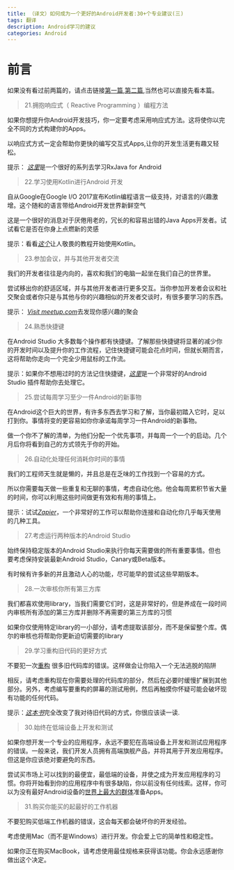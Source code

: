 ```yaml
---
title: （译文）如何成为一个更好的Android开发者:30+个专业建议(三)
tags: 翻译
description: Android学习的建议
categories: Android
---
```

# 前言
如果没有看过前两篇的，请点击链接[第一篇](http://www.jianshu.com/p/2e6c7270a413),[第二篇](http://www.jianshu.com/p/fbbf30c06d17),当然也可以直接先看本篇。
>21.拥抱响应式（ Reactive Programming ）编程方法

如果你想提升你Android开发技巧，你一定要考虑采用响应式方法。这将使你以完全不同的方式构建你的Apps。

以响应式方式一定会帮助你更快的编写交互式Apps,让你的开发生活更有趣又轻松。

提示： [*这里*](http://blog.danlew.net/2014/09/15/grokking-rxjava-part-1/)是一个很好的系列去学习RxJava for Android

>22.学习使用Kotlin进行Android 开发

自从Google在Google I/O 2017宣布Kotlin编程语言一级支持，对语言的兴趣激增。这个随和的语言带给Android开发世界新鲜空气

这是一个很好的消息对于厌倦用老的，冗长的和容易出错的Java Apps开发者。试试看它是否在你身上点燃新的灵感

提示：看看[*这个*](https://blog.aritraroy.in/why-you-should-start-using-kotlin-to-supercharge-your-android-development-in-2017-61db1f11d666)让人敬畏的教程开始使用Kotlin。

>23.参加会议，并与其他开发者交流

我们的开发者往往是内向的，喜欢和我们的电脑一起坐在我们自己的世界里。

尝试移出你的舒适区域，并与其他开发者进行更多交互。当你参加开发者会议和社交聚会或者你只是与其他与你的兴趣相似的开发者交谈时，有很多要学习的东西。

提示： [*Visit meetup.com*](https://www.meetup.com)去发现你感兴趣的聚会
>24.熟悉快捷键

在Android Studio 大多数每个操作都有快捷键。了解那些快捷键将显著的减少你的开发时间以及提升你的工作流程，记住快捷键可能会花点时间，但就长期而言，这将帮助你走向一个完全少用鼠标的工作流。

提示：如果你不想用过时的方法记住快捷键，[*这里*](https://plugins.jetbrains.com/plugin/1003-key-promoter)是一个非常好的Android Studio 插件帮助你去处理它。

>25.尝试每周学习至少一件Android的新事物

在Android这个巨大的世界，有许多东西去学习和了解，当你最初踏入它时，足以打到你。事情将变的更容易如你你承诺每周学习一件Android的新事物。

做一个你不了解的清单，为他们分配一个优先事项，并每周一个一个的启动。几个月后你将看到自己的方式领先于你的开始。

>26.自动化处理任何消耗你时间的事情

我们的工程师天生就是懒的，并且总是在乏味的工作找到一个容易的方式。

所以你需要每天做一些重复和无聊的事情，考虑自动化他。他会每周累积节省大量的时间，你可以利用这些时间做更有效和有用的事情上。

提示：试试[*Zapier*](https://zapier.com)，一个非常好的工作可以帮助你连接和自动化你几乎每天使用的几种工具。

>27.考虑运行两种版本的Android Studio

始终保持稳定版本的Android Studio来执行你每天需要做的所有重要事情。但也要考虑保持安装最新Android Studio，Canary或Beta版本。

有时候有许多新的并且激动人心的功能，尽可能早的尝试这些早期版本。

>28.一次审核你所有第三方库

我们都喜欢使用library，当我们需要它们时，这是非常好的，但是养成在一段时间内审核所有添加的第三方库并删除不再需要的第三方库的习惯

如果你仅使用特定library的一小部分，请考虑提取该部分，而不是保留整个库。偶尔的审核也将帮助你更新迫切需要的library

>29.学习重构旧代码的更好方式

不要犯一次[重构](https://techbeacon.com/17-opinions-resources-rewrites-vs-refactoring) 很多旧代码库的错误。这样做会让你陷入一个无法逃脱的陷阱

相反，请考虑重构现在你需要处理的代码库的部分，然后在必要时缓慢扩展到其他部分。另外，考虑编写要重构的屏幕的测试用例，然后再触摸你怀疑可能会破坏现有功能的任何代码。

提示：[*这本书*](http://www.amazon.in/Working-Effectively-Legacy-Robert-Martin/dp/0131177052)完全改变了我对待旧代码的方式，你很应该读一读.

>30.始终在低端设备上开发和测试

如果你想开发一个专业的应用程序，永远不要犯在高端设备上开发和测试应用程序的错误。一般来说，我们开发人员拥有高端旗舰产品，并将其用于开发应用程序。但这是你应该绝对要避免的东西。

尝试买市场上可以找到的最便宜，最低端的设备，并使之成为开发应用程序的习惯。你将开始看到你的应用程序中有很多缺陷，你以前没有任何线索。这样，你可以为没有最好Android设备的[世界上最大的群体](https://techbeacon.com/androids-next-billion-users-will-have-poor-connectivity-weak-devices-heres-how-optimize)准备Apps。

>31.购买你能买的起最好的工作机器

不要犯购买低端工作机器的错误，这会每天都会破坏你的开发经验。

考虑使用Mac（而不是Windows）进行开发。你会爱上它的简单性和稳定性。

如果你正在购买MacBook，请考虑使用最佳规格来获得该功能。你会永远感谢你做出这个决定。
 


